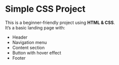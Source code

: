 # Simple CSS Project

This is a beginner-friendly project using **HTML & CSS**.  
It’s a basic landing page with:

- Header
- Navigation menu
- Content section
- Button with hover effect
- Footer

